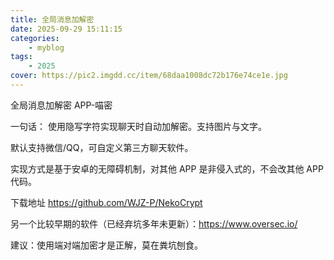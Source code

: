 ```yaml
---
title: 全局消息加解密
date: 2025-09-29 15:11:15
categories: 
    - myblog
tags: 
    - 2025
cover: https://pic2.imgdd.cc/item/68daa1008dc72b176e74ce1e.jpg
---
```



全局消息加解密 APP-喵密

一句话：
使用隐写字符实现聊天时自动加解密。支持图片与文字。

<!--more-->

默认支持微信/QQ，可自定义第三方聊天软件。

实现方式是基于安卓的无障碍机制，对其他 APP 是非侵入式的，不会改其他 APP 代码。

下载地址
https://github.com/WJZ-P/NekoCrypt

另一个比较早期的软件（已经弃坑多年未更新）：https://www.oversec.io/

建议：使用端对端加密才是正解，莫在粪坑刨食。
